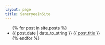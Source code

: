 ```yaml
---
layout: page
title: SaneryeeInSite
---
```

<ul class="pots">
	{% for post in site.posts %}
		<li>{{ post.date | date_to_string }} <a href = "{{ site.baseurl }}{{ post.url }}">{{ post.title }}</a></li>
	{% endfor %}
</ul>
